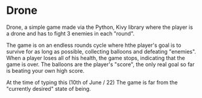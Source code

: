 # Drone
Drone, a simple game made via the Python, Kivy library where the player is a drone and has to fight 3 enemies in each "round".

The game is on an endless rounds cycle where hthe player's goal is to survive for as long as possible, collecting balloons and defeating "enemies". When a player loses all of his health, the game stops, indicating that the game is over. The balloons are the player's "score", the only real goal so far is beating your own high score.

At the time of typing this (10th of June / 22)
The game is far from the "currently desired" state of being.
